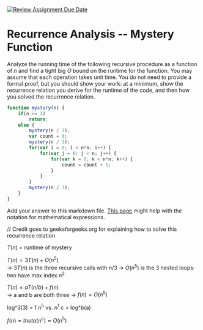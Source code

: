 [![Review Assignment Due Date](https://classroom.github.com/assets/deadline-readme-button-24ddc0f5d75046c5622901739e7c5dd533143b0c8e959d652212380cedb1ea36.svg)](https://classroom.github.com/a/OlW38W4k)
# Recurrence Analysis -- Mystery Function

Analyze the running time of the following recursive procedure as a function of
$n$ and find a tight big $O$ bound on the runtime for the function. You may
assume that each operation takes unit time. You do not need to provide a formal
proof, but you should show your work: at a minimum, show the recurrence relation
you derive for the runtime of the code, and then how you solved the recurrence
relation.

```javascript
function mystery(n) {
    if(n <= 1)
        return;
    else {
        mystery(n / 3);
        var count = 0;
        mystery(n / 3);
        for(var i = 0; i < n*n; i++) {
            for(var j = 0; j < n; j++) {
                for(var k = 0; k < n*n; k++) {
                    count = count + 1;
                }
            }
        }
        mystery(n / 3);
    }
}
```

Add your answer to this markdown file. [This
page](https://docs.github.com/en/get-started/writing-on-github/working-with-advanced-formatting/writing-mathematical-expressions)
might help with the notation for mathematical expressions.

// Credit goes to geeksforgeeks.org for explaining how to solve this recurrence relation

$T(n)$ = runtime of mystery

$T(n) = 3T(n) + O(n^5)$  
    ->  $3T(n)$ is the three recursive calls with $n/3$
    ->  $O(n^5)$ is the 3 nested loops: two have max index $n^2$

$T(n) = aT(n/b) + f(n)$  
    ->  a and b are both three
    ->  $f(n) = O(n^5)$

log^3(3) = 1
$n^5$ vs. $n^1$
c > log^b(a)

$f(n) = theta(n^c) = O(n^5)$